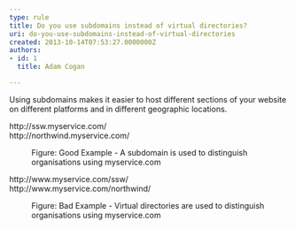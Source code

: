 ```yaml
---
type: rule
title: Do you use subdomains instead of virtual directories?
uri: do-you-use-subdomains-instead-of-virtual-directories
created: 2013-10-14T07:53:27.0000000Z
authors:
- id: 1
  title: Adam Cogan

---
```




<span class='intro'> Using subdomains&#160;makes it easier to host different sections of your website on different platforms and in different geographic locations. </span>

<p class="ssw15-rteElement-GreyBox">​​​​http&#58;//ssw.myservice.com/<br>http&#58;//northwind.myservice.com/</p><div><dd class="ssw15-rteElement-FigureGood">Figure&#58;&#160;​Good Example - A subdomain is used to distinguish&#160;​organisations using myservice.com</dd><p class="ssw15-rteElement-GreyBox">​​​http&#58;//www.myservice.com/ssw/<br>http&#58;//www.myservice.com/northwind/</p></div><div><dd class="ssw15-rteElement-FigureBad">​​Figure&#58; Bad Example - Virtual directories are used to distinguish organisations using myservice.com<br></dd></div>


